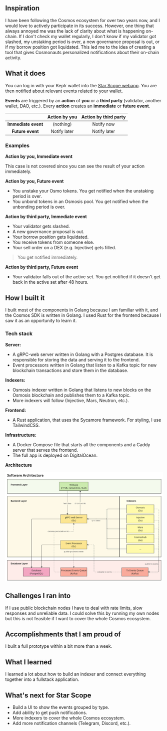 ## Inspiration

I have been following the Cosmos ecosystem for over two years now, and I would love to actively participate in its success.
However, one thing that always annoyed me was the lack of clarity about what is happening on-chain.
If I don't check my wallet regularly, I don't know if my validator got slashed, my unstaking period is over,
a new governance proposal is out, or if my borrow position got liquidated.
This led me to the idea of creating a tool that gives Cosmonauts personalized notifications about their on-chain activity.

## What it does

You can log in with your Keplr wallet into the [Star Scope webapp](https://starscope.network).
You are then notified about relevant events related to your wallet.

**Events** are triggered by an **action** of **you** or a **third party** (validator, another wallet, DAO, etc.).
Every **action** creates an **immediate** or **future event**.

|                     | Action by you | Action by third party |
|:-------------------:|:-------------:|:---------------------:|
| **Immediate event** |   (nothing)   |      Notify now       |
|  **Future event**   | Notify later  |     Notify later      |

### Examples
**Action by you, Immediate event**

This case is not covered since you can see the result of your action immediately.

**Action by you, Future event**
- You unstake your Osmo tokens. You get notified when the unstaking period is over.
- You unbond tokens in an Osmosis pool. You get notified when the unbonding period is over.

**Action by third party, Immediate event**
- Your validator gets slashed.
- A new governance proposal is out.
- Your borrow position gets liquidated.
- You receive tokens from someone else.
- Your sell order on a DEX (e.g. Injective) gets filled.

> You get notified immediately.

**Action by third party, Future event**
- Your validator falls out of the active set. You get notified if it doesn't get back in the active set after 48 hours.

## How I built it
I built most of the components in Golang because I am familiar with it, and the Cosmos SDK is written in Golang.
I used Rust for the frontend because I saw it as an opportunity to learn it.

### Tech stack

**Server:**
- A gRPC-web server written in Golang with a Postgres database. It is responsible for storing the data and serving it to the frontend.
- Event processors written in Golang that listen to a Kafka topic for new blockchain transactions and store them in the database.

**Indexers:**
- Osmosis indexer written in Golang that listens to new blocks on the Osmosis blockchain and publishes them to a Kafka topic.
- More indexers will follow (Injective, Mars, Neutron, etc.).

**Frontend:**
- A Rust application, that uses the Sycamore framework. For styling, I use TailwindCSS.

**Infrastructure:**
- A Docker Compose file that starts all the components and a Caddy server that serves the frontend.
- The full app is deployed on DigitalOcean.

**Architecture**

![Architecture](https://raw.githubusercontent.com/loomi-labs/star-scope/main/data/documentation/architecture.png)

## Challenges I ran into

If I use public blockchain nodes I have to deal with rate limits, slow responses and unreliable data.
I could solve this by running my own nodes but this is not feasible if I want to cover the whole Cosmos ecosystem.

## Accomplishments that I am proud of
I built a full prototype within a bit more than a week.

## What I learned
I learned a lot about how to build an indexer and connect everything together into a fullstack application.

## What's next for Star Scope
- Build a UI to show the events grouped by type.
- Add ability to get push notifications.
- More indexers to cover the whole Cosmos ecosystem.
- Add more notification channels (Telegram, Discord, etc.).